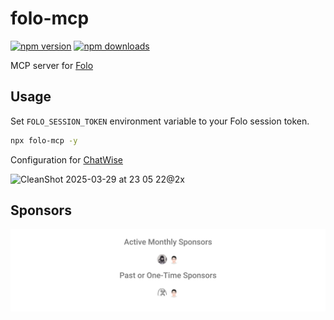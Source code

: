 # folo-mcp

[![npm version][npm-version-src]][npm-version-href]
[![npm downloads][npm-downloads-src]][npm-downloads-href]

MCP server for [Folo](https://github.com/RSSNext/Folo)

## Usage

Set `FOLO_SESSION_TOKEN` environment variable to your Folo session token.

```bash
npx folo-mcp -y
```

Configuration for [ChatWise](https://chatwise.app)

![CleanShot 2025-03-29 at 23 05 22@2x](https://github.com/user-attachments/assets/91b1841c-e556-4669-b68f-8afd51ce358c)

## Sponsors

<p align="center">
  <a href="https://github.com/hyoban/sponsors">
    <img src="https://raw.githubusercontent.com/hyoban/sponsors/main/sponsorkit/sponsors.svg" />
  </a>
</p>

<!-- Badges -->

[npm-version-src]: https://img.shields.io/npm/v/folo-mcp?style=flat&colorA=080f12&colorB=1fa669
[npm-version-href]: https://npmjs.com/package/folo-mcp
[npm-downloads-src]: https://img.shields.io/npm/dm/folo-mcp?style=flat&colorA=080f12&colorB=1fa669
[npm-downloads-href]: https://npmjs.com/package/folo-mcp
